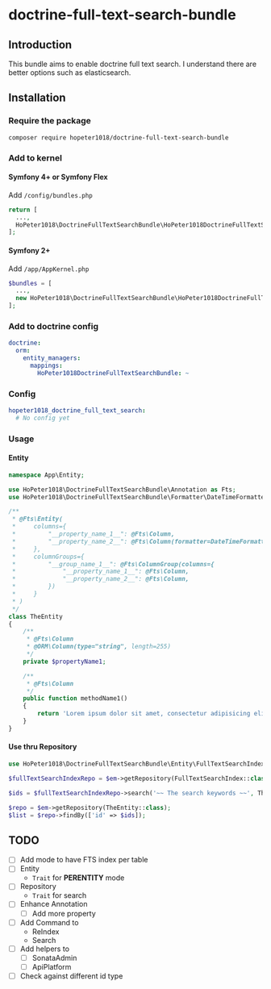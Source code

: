 # doctrine-full-text-search-bundle

## Introduction

This bundle aims to enable doctrine full text search. I understand there are better options such as elasticsearch.

## Installation

### Require the package

`composer require hopeter1018/doctrine-full-text-search-bundle`

### Add to kernel

#### Symfony 4+ or Symfony Flex

Add `/config/bundles.php`

```php
return [
  ...,
  HoPeter1018\DoctrineFullTextSearchBundle\HoPeter1018DoctrineFullTextSearchBundle::class => ['all' => true],
];
```

#### Symfony 2+

Add `/app/AppKernel.php`

```php
$bundles = [
  ...,
  new HoPeter1018\DoctrineFullTextSearchBundle\HoPeter1018DoctrineFullTextSearchBundle(),
];
```

### Add to doctrine config

```yaml
doctrine:
  orm:
    entity_managers:
      mappings:
        HoPeter1018DoctrineFullTextSearchBundle: ~
```

### Config

```yaml
hopeter1018_doctrine_full_text_search:
  # No config yet
```

### Usage

#### Entity

```php
namespace App\Entity;

use HoPeter1018\DoctrineFullTextSearchBundle\Annotation as Fts;
use HoPeter1018\DoctrineFullTextSearchBundle\Formatter\DateTimeFormatter;

/**
 * @Fts\Entity(
 *     columns={
 *         "__property_name_1__": @Fts\Column,
 *         "__property_name_2__": @Fts\Column(formatter=DateTimeFormatter::class),
 *     },
 *     columnGroups={
 *         "__group_name_1__": @Fts\ColumnGroup(columns={
 *             "__property_name_1__": @Fts\Column,
 *             "__property_name_2__": @Fts\Column,
 *         })
 *     }
 * )
 */
class TheEntity
{
    /**
     * @Fts\Column
     * @ORM\Column(type="string", length=255)
     */
    private $propertyName1;

    /**
     * @Fts\Column
     */
    public function methodName1()
    {
        return 'Lorem ipsum dolor sit amet, consectetur adipisicing elit, sed do eiusmod tempor incididunt ut labore et dolore magna aliqua. Ut enim ad minim veniam, quis nostrud exercitation ullamco laboris nisi ut aliquip ex ea commodo consequat. Duis aute irure dolor in reprehenderit in voluptate velit esse cillum dolore eu fugiat nulla pariatur. Excepteur sint occaecat cupidatat non proident, sunt in culpa qui officia deserunt mollit anim id est laborum.';
    }
}
```

#### Use thru Repository

```php
use HoPeter1018\DoctrineFullTextSearchBundle\Entity\FullTextSearchIndex;

$fullTextSearchIndexRepo = $em->getRepository(FullTextSearchIndex::class);

$ids = $fullTextSearchIndexRepo->search('~~ The search keywords ~~', TheEntity::class, ['__name-property/group/method__']);

$repo = $em->getRepository(TheEntity::class);
$list = $repo->findBy(['id' => $ids]);
```

## TODO

-   [ ] Add mode to have FTS index per table
-   [ ] Entity
    -   `Trait` for **PERENTITY** mode
-   [ ] Repository
    -   `Trait` for search
-   [ ] Enhance Annotation
    -   [ ] Add more property
-   [ ] Add Command to
    -   ReIndex
    -   Search
-   [ ] Add helpers to
    -   [ ] SonataAdmin
    -   [ ] ApiPlatform
-   [ ] Check against different id type
